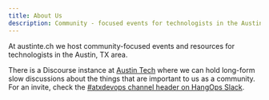 ```yaml
---
title: About Us
description: Community - focused events for technologists in the Austin, TX area.
---
```


At austinte.ch we host community-focused events and resources for technologists in the Austin, TX area.

There is a Discourse instance at [Austin Tech](https://talk.austinte.ch) where we can hold long-form slow discussions about the things that are important to us as a community. For an invite, check the [#atxdevops channel header on HangOps Slack](https://signup.hangops.com/).
